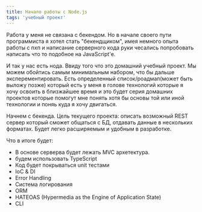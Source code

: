 ```yaml
---
title: Начало работы с Node.js
tags: 'учебный проект'
---
```


<p>
    Работа у меня не связана с бекендом. Но в начале своего пути программиста я хотел стать "бекендщиком", имея немного опыта работы с пхп и написание серверного кода руки чесались попробовать написать что то подобное на JavaScript'e. 
</p>
<p>
    И так у нас есть нода. Ввиду того что это домашний учебный проект. Мы можем обойтись самым минимальным набором, что бы дальше эксперементировать. Есть определенный список/роадмап(может быть выложу позже) который есть у меня в голове технологий которые я хочу освоить в близжайшее время и это будет серия домашних проектов которые помогут мне понять хотя бы основы той или иной технологии и поняь куда я хочу двигаться. 
</p>
<p>
    Начнем с бекенда. Цель текущего проекта: описать возможный REST сервер который сможет общаться с БД, отдавать данные в нескольких форматах. Будет легко расширяемым и удобным в разработке. 
</p>
<p>
    Что в итоге будет: 
</p>
<ul>
    <li>В основе серверва будет лежать MVC архетектура.</li>
    <li>будем использовать TypeScript</li>
    <li>Код будет покрываться unit тестами</li>
    <li>IoC & DI</li>
    <li>Error Handling</li>
    <li>Система логирования</li>
    <li>ORM</li>
    <li>HATEOAS (Hypermedia as the Engine of Application State)</li>
    <li>CLI</li>
</ul>
